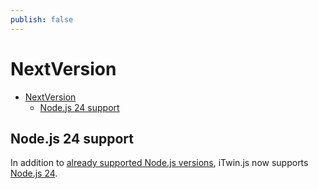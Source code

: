 ```yaml
---
publish: false
---
```


# NextVersion

- [NextVersion](#nextversion)
  - [Node.js 24 support](#nodejs-24-support)

## Node.js 24 support

In addition to [already supported Node.js versions](../learning/SupportedPlatforms.md#supported-nodejs-versions), iTwin.js now supports [Node.js 24](https://nodejs.org/en/blog/release/v24.11.0).
